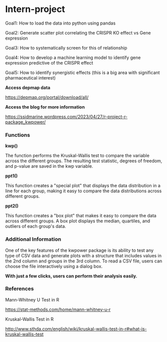 # Intern-project
Goal1: How to load the data into python using pandas

Goal2: Generate scatter plot correlating the CRISPR KO effect vs Gene expression

Goal3: How to systematically screen for this of relationship

Goal4: How to develop a machine learning model to identify gene expression predictive of the CRISPR effect

Goal5: How to identify synergistic effects (this is a big area with significant pharmaceutical interest)

**Access depmap data**

<https://depmap.org/portal/download/all/>

**Access the blog for more information**

<https://ssidmarine.wordpress.com/2023/04/27/r-project-r-package_kwpower/>

### Functions

**kwp()**

The function performs the Kruskal-Wallis test to compare the variable across the different groups. The resulting test statistic, degrees of freedom, and p-value are saved in the kwp variable.

**ppt1()**

This function creates a "special plot" that displays the data distribution in a line for each group, making it easy to compare the data distributions across different groups.

**ppt2()**

This function creates a "box plot" that makes it easy to compare the data across different groups. A box plot displays the median, quartiles, and outliers of each group's data.

### Additional Information

One of the key features of the kwpower package is its ability to test any type of CSV data and generate plots with a structure that includes values in the 2nd column and groups in the 3rd column. To read a CSV file, users can choose the file interactively using a dialog box.

**With just a few clicks, users can perform their analysis easily.**

### References

Mann-Whitney U Test in R

<https://stat-methods.com/home/mann-whitney-u-r>

Kruskal-Wallis Test in R

<http://www.sthda.com/english/wiki/kruskal-wallis-test-in-r#what-is-kruskal-wallis-test>
